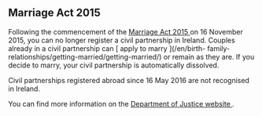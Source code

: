 ##  Marriage Act 2015

Following the commencement of the [ Marriage Act 2015
](http://www.irishstatutebook.ie/eli/2015/act/35/enacted/en/html) on 16
November 2015, you can no longer register a civil partnership in Ireland.
Couples already in a civil partnership can [ apply to marry ](/en/birth-
family-relationships/getting-married/getting-married/) or remain as they are.
If you decide to marry, your civil partnership is automatically dissolved.

Civil partnerships registered abroad since 16 May 2016 are not recognised in
Ireland.

You can find more information on the [ Department of Justice website
](http://www.justice.ie/en/JELR/Pages/PR15000577) .
